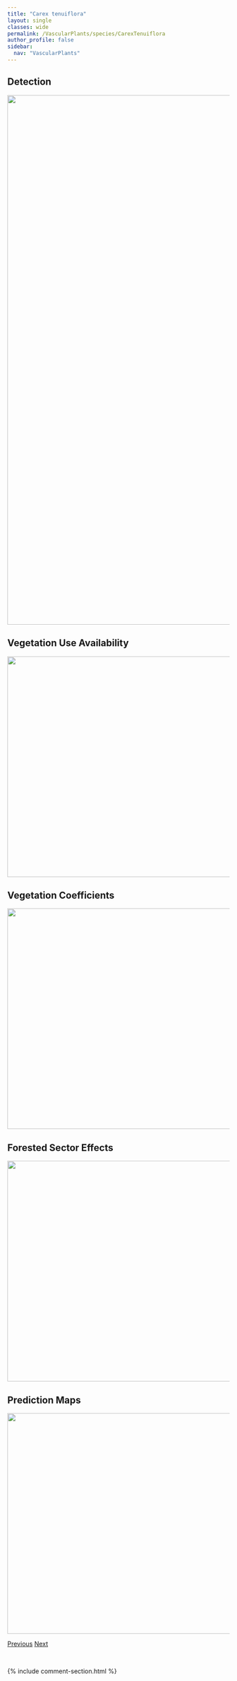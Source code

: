 ```yaml
---
title: "Carex tenuiflora"
layout: single
classes: wide
permalink: /VascularPlants/species/CarexTenuiflora
author_profile: false
sidebar:
  nav: "VascularPlants"
---
```


<h2>Detection</h2>

<a href="https://drive.google.com/uc?export=view&id=1ptGo0DeJ_vfSqCsdupiCg1RsWAUaxyI3">
<img src="https://drive.google.com/uc?export=view&id=1ptGo0DeJ_vfSqCsdupiCg1RsWAUaxyI3" height = "1200" width = "800">
</a>


<h2>Vegetation Use Availability</h2>

<a href="https://drive.google.com/uc?export=view&id=1xzz4S9rtefUZVN3FdXF1E0MRtQAAx1Fr">
<img src="https://drive.google.com/uc?export=view&id=1xzz4S9rtefUZVN3FdXF1E0MRtQAAx1Fr" height = "500" width = "1000">
</a>


<h2>Vegetation Coefficients</h2>

<a href="https://drive.google.com/uc?export=view&id=13_yVeEr0Vx-xF2kpud1fuIEY-LXEjnx0">
<img src="https://drive.google.com/uc?export=view&id=13_yVeEr0Vx-xF2kpud1fuIEY-LXEjnx0" height = "500" width = "1000">
</a>


<h2>Forested Sector Effects</h2>

<a href="https://drive.google.com/uc?export=view&id=1TAVAzZ50KywOC5EhMwoUKoNrKZetPMj7">
<img src="https://drive.google.com/uc?export=view&id=1TAVAzZ50KywOC5EhMwoUKoNrKZetPMj7" height = "500" width = "1000">
</a>


<h2>Prediction Maps</h2>

<a href="https://drive.google.com/uc?export=view&id=1i9CEIwo_rOptvWyBgoKOojnaEt8LNkt8">
<img src="https://drive.google.com/uc?export=view&id=1i9CEIwo_rOptvWyBgoKOojnaEt8LNkt8" height = "500" width = "1000">
</a>


<a href="/DevelopmentWebsite/VascularPlants/species/CarexTenera" class="pagination--pager" title="Carex tenera">Previous</a> <a href="/DevelopmentWebsite/VascularPlants/species/CarexTonsaUmbellata" class="pagination--pager" title="Carex tonsa/umbellata">Next</a>

<p>&nbsp;</p>

{% include comment-section.html %}
